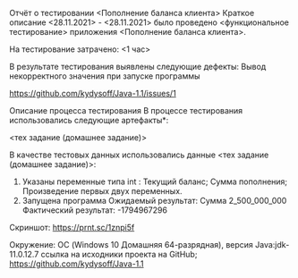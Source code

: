 Отчёт о тестировании <Пополнение баланса клиента>
Краткое описание
<28.11.2021> - <28.11.2021> было проведено <функциональное тестирование> приложения <Пополнение баланса клиента>.

На тестирование затрачено: <1 час>

В результате тестирования выявлены следующие дефекты:
Вывод некорректного значения при запуске программы

<https://github.com/kydysoff/Java-1.1/issues/1>

Описание процесса тестирования
В процессе тестирования использовались следующие артефакты*:

<тех задание (домашнее задание)>

В качестве тестовых данных использовались данные <тех задание (домашнее задание)>:

1. Указаны переменные типа int : Текущий баланс; Сумма пополнения; Произведение первых двух переменных.
2. Запущена программа
   Ожидаемый результат: Сумма 2_500_000_000
   Фактический результат: -1794967296

Скриншот:
https://prnt.sc/1znpi5f

Окружение:
ОС (Windows 10 Домашняя 64-разрядная),
версия Java:jdk-11.0.12.7
ссылка на исходники проекта на GitHub; https://github.com/kydysoff/Java-1.1